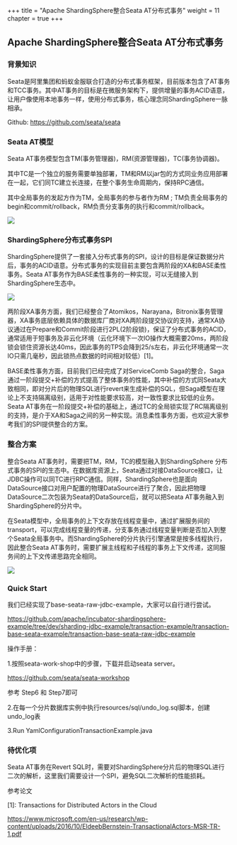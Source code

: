 +++
title = "Apache ShardingSphere整合Seata AT分布式事务"
weight = 11
chapter = true
+++

## Apache ShardingSphere整合Seata AT分布式事务

### 背景知识

Seata是阿里集团和蚂蚁金服联合打造的分布式事务框架，目前版本包含了AT事务和TCC事务。其中AT事务的目标是在微服务架构下，提供增量的事务ACID语意，让用户像使用本地事务一样，使用分布式事务，核心理念同ShardingSphere一脉相承。

Github: https://github.com/seata/seata

### Seata AT模型

Seata AT事务模型包含TM(事务管理器)，RM(资源管理器)，TC(事务协调器)。

其中TC是一个独立的服务需要单独部署，TM和RM以jar包的方式同业务应用部署在一起，它们同TC建立长连接，在整个事务生命周期内，保持RPC通信。 

其中全局事务的发起方作为TM，全局事务的参与者作为RM ; TM负责全局事务的begin和commit/rollback，RM负责分支事务的执行和commit/rollback。

![](https://shardingsphere.apache.org/blog/img/seata1.jpg)

### ShardingSphere分布式事务SPI

ShardingSphere提供了一套接入分布式事务的SPI，设计的目标是保证数据分片后，事务的ACID语意。分布式事务的实现目前主要包含两阶段的XA和BASE柔性事务。Seata AT事务作为BASE柔性事务的一种实现，可以无缝接入到ShardingSphere生态中。

![](https://shardingsphere.apache.org/blog/img/seata2.jpg)

两阶段XA事务方面，我们已经整合了Atomikos，Narayana，Bitronix事务管理器，XA事务底层依赖具体的数据库厂商对XA两阶段提交协议的支持，通常XA协议通过在Prepare和Commit阶段进行2PL(2阶段锁)，保证了分布式事务的ACID，通常适用于短事务及非云化环境（云化环境下一次IO操作大概需要20ms，两阶段锁会锁住资源长达40ms，因此事务的TPS会降到25/s左右，非云化环境通常一次IO只需几毫秒，因此锁热点数据的时间相对较低）\[1\]。

BASE柔性事务方面，目前我们已经完成了对ServiceComb Saga的整合，Saga通过一阶段提交+补偿的方式提高了整体事务的性能，其中补偿的方式同Seata大致相同，即对分片后的物理SQL进行revert来生成补偿的SQL，但Saga模型在理论上不支持隔离级别，适用于对性能要求较高，对一致性要求比较低的业务。Seata AT事务在一阶段提交+补偿的基础上，通过TC的全局锁实现了RC隔离级别的支持，是介于XA和Saga之间的另一种实现。消息柔性事务方面，也欢迎大家参考我们的SPI提供整合的方案。

### 整合方案

整合Seata AT事务时，需要把TM，RM，TC的模型融入到ShardingSphere 分布式事务的SPI的生态中。在数据库资源上，Seata通过对接DataSource接口，让JDBC操作可以同TC进行RPC通信。同样，ShardingSphere也是面向DataSource接口对用户配置的物理DataSource进行了聚合，因此把物理DataSource二次包装为Seata的DataSource后，就可以把Seata AT事务融入到ShardingSphere的分片中。

在Seata模型中，全局事务的上下文存放在线程变量中，通过扩展服务间的transport，可以完成线程变量的传递，分支事务通过线程变量判断是否加入到整个Seata全局事务中。而ShardingSphere的分片执行引擎通常是按多线程执行，因此整合Seata AT事务时，需要扩展主线程和子线程的事务上下文传递，这同服务间的上下文传递思路完全相同。

![](https://shardingsphere.apache.org/blog/img/seata3.jpg)

### Quick Start

我们已经实现了base-seata-raw-jdbc-example，大家可以自行进行尝试。

https://github.com/apache/incubator-shardingsphere-example/tree/dev/sharding-jdbc-example/transaction-example/transaction-base-seata-example/transaction-base-seata-raw-jdbc-example

操作手册：

1.按照seata-work-shop中的步骤，下载并启动seata server。

https://github.com/seata/seata-workshop

参考 Step6 和 Step7即可

2.在每一个分片数据库实例中执行resources/sql/undo_log.sql脚本，创建undo_log表

3.Run YamlConfigurationTransactionExample.java

### 待优化项

Seata AT事务在Revert SQL时，需要对ShardingSphere分片后的物理SQL进行二次的解析，这里我们需要设计一个SPI，避免SQL二次解析的性能损耗。

参考论文

[1]: Transactions for Distributed Actors in the Cloud

https://www.microsoft.com/en-us/research/wp-content/uploads/2016/10/EldeebBernstein-TransactionalActors-MSR-TR-1.pdf


